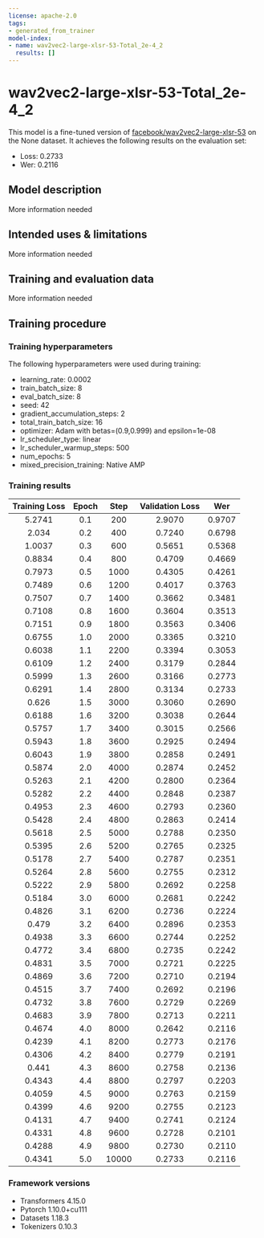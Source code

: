 ```yaml
---
license: apache-2.0
tags:
- generated_from_trainer
model-index:
- name: wav2vec2-large-xlsr-53-Total_2e-4_2
  results: []
---
```


<!-- This model card has been generated automatically according to the information the Trainer had access to. You
should probably proofread and complete it, then remove this comment. -->

# wav2vec2-large-xlsr-53-Total_2e-4_2

This model is a fine-tuned version of [facebook/wav2vec2-large-xlsr-53](https://huggingface.co/facebook/wav2vec2-large-xlsr-53) on the None dataset.
It achieves the following results on the evaluation set:
- Loss: 0.2733
- Wer: 0.2116

## Model description

More information needed

## Intended uses & limitations

More information needed

## Training and evaluation data

More information needed

## Training procedure

### Training hyperparameters

The following hyperparameters were used during training:
- learning_rate: 0.0002
- train_batch_size: 8
- eval_batch_size: 8
- seed: 42
- gradient_accumulation_steps: 2
- total_train_batch_size: 16
- optimizer: Adam with betas=(0.9,0.999) and epsilon=1e-08
- lr_scheduler_type: linear
- lr_scheduler_warmup_steps: 500
- num_epochs: 5
- mixed_precision_training: Native AMP

### Training results

| Training Loss | Epoch | Step  | Validation Loss | Wer    |
|:-------------:|:-----:|:-----:|:---------------:|:------:|
| 5.2741        | 0.1   | 200   | 2.9070          | 0.9707 |
| 2.034         | 0.2   | 400   | 0.7240          | 0.6798 |
| 1.0037        | 0.3   | 600   | 0.5651          | 0.5368 |
| 0.8834        | 0.4   | 800   | 0.4709          | 0.4669 |
| 0.7973        | 0.5   | 1000  | 0.4305          | 0.4261 |
| 0.7489        | 0.6   | 1200  | 0.4017          | 0.3763 |
| 0.7507        | 0.7   | 1400  | 0.3662          | 0.3481 |
| 0.7108        | 0.8   | 1600  | 0.3604          | 0.3513 |
| 0.7151        | 0.9   | 1800  | 0.3563          | 0.3406 |
| 0.6755        | 1.0   | 2000  | 0.3365          | 0.3210 |
| 0.6038        | 1.1   | 2200  | 0.3394          | 0.3053 |
| 0.6109        | 1.2   | 2400  | 0.3179          | 0.2844 |
| 0.5999        | 1.3   | 2600  | 0.3166          | 0.2773 |
| 0.6291        | 1.4   | 2800  | 0.3134          | 0.2733 |
| 0.626         | 1.5   | 3000  | 0.3060          | 0.2690 |
| 0.6188        | 1.6   | 3200  | 0.3038          | 0.2644 |
| 0.5757        | 1.7   | 3400  | 0.3015          | 0.2566 |
| 0.5943        | 1.8   | 3600  | 0.2925          | 0.2494 |
| 0.6043        | 1.9   | 3800  | 0.2858          | 0.2491 |
| 0.5874        | 2.0   | 4000  | 0.2874          | 0.2452 |
| 0.5263        | 2.1   | 4200  | 0.2800          | 0.2364 |
| 0.5282        | 2.2   | 4400  | 0.2848          | 0.2387 |
| 0.4953        | 2.3   | 4600  | 0.2793          | 0.2360 |
| 0.5428        | 2.4   | 4800  | 0.2863          | 0.2414 |
| 0.5618        | 2.5   | 5000  | 0.2788          | 0.2350 |
| 0.5395        | 2.6   | 5200  | 0.2765          | 0.2325 |
| 0.5178        | 2.7   | 5400  | 0.2787          | 0.2351 |
| 0.5264        | 2.8   | 5600  | 0.2755          | 0.2312 |
| 0.5222        | 2.9   | 5800  | 0.2692          | 0.2258 |
| 0.5184        | 3.0   | 6000  | 0.2681          | 0.2242 |
| 0.4826        | 3.1   | 6200  | 0.2736          | 0.2224 |
| 0.479         | 3.2   | 6400  | 0.2896          | 0.2353 |
| 0.4938        | 3.3   | 6600  | 0.2744          | 0.2252 |
| 0.4772        | 3.4   | 6800  | 0.2735          | 0.2242 |
| 0.4831        | 3.5   | 7000  | 0.2721          | 0.2225 |
| 0.4869        | 3.6   | 7200  | 0.2710          | 0.2194 |
| 0.4515        | 3.7   | 7400  | 0.2692          | 0.2196 |
| 0.4732        | 3.8   | 7600  | 0.2729          | 0.2269 |
| 0.4683        | 3.9   | 7800  | 0.2713          | 0.2211 |
| 0.4674        | 4.0   | 8000  | 0.2642          | 0.2116 |
| 0.4239        | 4.1   | 8200  | 0.2773          | 0.2176 |
| 0.4306        | 4.2   | 8400  | 0.2779          | 0.2191 |
| 0.441         | 4.3   | 8600  | 0.2758          | 0.2136 |
| 0.4343        | 4.4   | 8800  | 0.2797          | 0.2203 |
| 0.4059        | 4.5   | 9000  | 0.2763          | 0.2159 |
| 0.4399        | 4.6   | 9200  | 0.2755          | 0.2123 |
| 0.4131        | 4.7   | 9400  | 0.2741          | 0.2124 |
| 0.4331        | 4.8   | 9600  | 0.2728          | 0.2101 |
| 0.4288        | 4.9   | 9800  | 0.2730          | 0.2110 |
| 0.4341        | 5.0   | 10000 | 0.2733          | 0.2116 |


### Framework versions

- Transformers 4.15.0
- Pytorch 1.10.0+cu111
- Datasets 1.18.3
- Tokenizers 0.10.3
